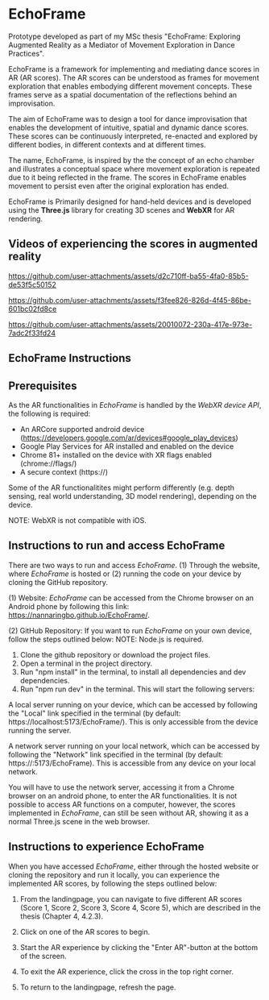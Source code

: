 # EchoFrame
Prototype developed as part of my MSc thesis "EchoFrame: Exploring Augmented Reality as a Mediator of Movement Exploration in Dance Practices". 

EchoFrame is a framework for implementing and mediating dance scores in AR (AR scores). The AR scores can be understood as frames for movement exploration that enables embodying different movement concepts. These frames serve as a spatial documentation of the reflections behind an improvisation. 

The aim of EchoFrame was to design a tool for dance improvisation that enables the development of intuitive, spatial and dynamic dance scores. These scores can be continuously interpreted, re-enacted and explored by different bodies, in different contexts and at different times. 

The name, EchoFrame, is inspired by the the concept of an echo chamber and illustrates a conceptual space where movement exploration is repeated due to it being reflected in the frame. The scores in EchoFrame enables movement to persist even after the original exploration has ended.

EchoFrame is Primarily designed for hand-held devices and is developed using the **Three.js** library for creating 3D scenes and **WebXR** for AR rendering.

## Videos of experiencing the scores in augmented reality


https://github.com/user-attachments/assets/d2c710ff-ba55-4fa0-85b5-de53f5c50152

https://github.com/user-attachments/assets/f3fee826-826d-4f45-86be-601bc02fd8ce

https://github.com/user-attachments/assets/20010072-230a-417e-973e-7adc2f33fd24

## EchoFrame Instructions


Prerequisites
-------------------------------------------------------------------------------------------------------------------------------------------

As the AR functionalities in *EchoFrame* is handled by the *WebXR device API*, the following is required:

- An ARCore supported android device (https://developers.google.com/ar/devices#google_play_devices)
- Google Play Services for AR installed and enabled on the device
- Chrome 81+ installed on the device with XR flags enabled (chrome://flags/)
- A secure context (https://)

Some of the AR functionalitites might perform differently (e.g. depth sensing, real world understanding, 3D model rendering), depending on the device.

NOTE: WebXR is not compatible with iOS.

Instructions to run and access EchoFrame
-------------------------------------------------------------------------------------------------------------------------------------------
There are two ways to run and access *EchoFrame*. (1) Through the website, where *EchoFrame* is hosted or (2) running the code on your device by cloning the GitHub repository.

(1) Website:
*EchoFrame* can be accessed from the Chrome browser on an Android phone by following this link: https://nannaringbo.github.io/EchoFrame/.

(2) GitHub Repository:
If you want to run *EchoFrame* on your own device, follow the steps outlined below: 
NOTE: Node.js is required. 

1. Clone the github repository or download the project files.
2. Open a terminal in the project directory.
3. Run "npm install" in the terminal, to install all dependencies and dev dependencies.
4. Run "npm run dev" in the terminal. This will start the following servers:

A local server running on your device, which can be accessed by following the "Local" link specified in the terminal (by default: https://localhost:5173/EchoFrame/). This is only accessible from the device running the server. 

A network server running on your local network, which can be accessed by following the "Network" link specified in the terminal (by default: https://<device-ip-address>:5173/EchoFrame). This is accessible from any device on your local network. 

You will have to use the network server, accessing it from a Chrome browser on an android phone, to enter the AR functionalities. It is not possible to access AR functions on a computer, however, the scores implemented in *EchoFrame*, can still be seen without AR, showing it as a normal Three.js scene in the web browser. 

Instructions to experience EchoFrame
-------------------------------------------------------------------------------------------------------------------------------------------
When you have accessed *EchoFrame*, either through the hosted website or cloning the repository and run it locally, you can experience the implemented AR scores, by following the steps outlined below:

1. From the landingpage, you can navigate to five different AR scores (Score 1, Score 2, Score 3, Score 4, Score 5), which are described in the thesis (Chapter 4, 4.2.3).

2. Click on one of the AR scores to begin.

3. Start the AR experience by clicking the "Enter AR"-button at the bottom of the screen. 

4. To exit the AR experience, click the cross in the top right corner. 

5. To return to the landingpage, refresh the page.


